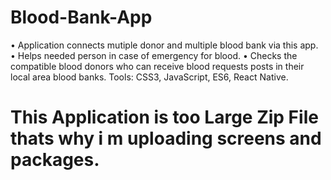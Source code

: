 # Blood-Bank-App
• Application connects mutiple donor and multiple blood bank via this app.
• Helps needed person in case of emergency for blood.
• Checks the compatible blood donors who can receive blood requests posts in their local 
area blood banks.
Tools: CSS3, JavaScript, ES6, React Native.
# This Application is too Large Zip File thats why i m uploading screens and packages.
